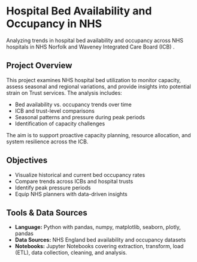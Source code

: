 # Hospital Bed Availability and Occupancy in NHS

Analyzing trends in hospital bed availability and occupancy across NHS hospitals in NHS Norfolk and Waveney Integrated Care Board (ICB)
.

## Project Overview

This project examines NHS hospital bed utilization to monitor capacity, assess seasonal and regional variations, and provide insights into potential strain on Trust services. The analysis includes:

- Bed availability vs. occupancy trends over time  
- ICB and trust-level comparisons
- Seasonal patterns and pressure during peak periods  
- Identification of capacity challenges 

The aim is to support proactive capacity planning, resource allocation, and system resilience across the ICB.

## Objectives

- Visualize historical and current bed occupancy rates  
- Compare trends across ICBs and hospital trusts  
- Identify peak pressure periods
- Equip NHS planners with data-driven insights

## Tools & Data Sources

- **Language:** Python with pandas, numpy, matplotlib, seaborn, plotly, pandas  
- **Data Sources:** NHS England bed availability and occupancy datasets
- **Notebooks:** Jupyter Notebooks covering extraction, transform, load (ETL), data collection, cleaning, and analysis.


